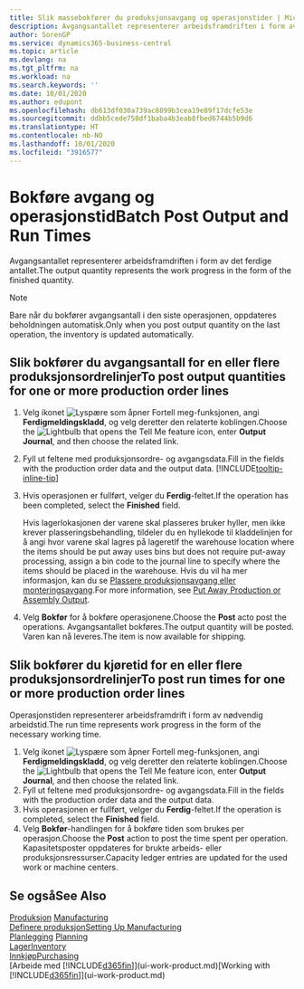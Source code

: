 ```yaml
---
title: Slik massebokfører du produksjonsavgang og operasjonstider | Microsoft-dokumentasjon
description: Avgangsantallet representerer arbeidsframdriften i form av det ferdige antallet.
author: SorenGP
ms.service: dynamics365-business-central
ms.topic: article
ms.devlang: na
ms.tgt_pltfrm: na
ms.workload: na
ms.search.keywords: ''
ms.date: 10/01/2020
ms.author: edupont
ms.openlocfilehash: db613df030a739ac8899b3cea19e89f17dcfe53e
ms.sourcegitcommit: ddbb5cede750df1baba4b3eab8fbed6744b5b9d6
ms.translationtype: HT
ms.contentlocale: nb-NO
ms.lasthandoff: 10/01/2020
ms.locfileid: "3916577"
---
```

# <a name="batch-post-output-and-run-times"></a><span data-ttu-id="f0745-103">Bokføre avgang og operasjonstid</span><span class="sxs-lookup"><span data-stu-id="f0745-103">Batch Post Output and Run Times</span></span>
<span data-ttu-id="f0745-104">Avgangsantallet representerer arbeidsframdriften i form av det ferdige antallet.</span><span class="sxs-lookup"><span data-stu-id="f0745-104">The output quantity represents the work progress in the form of the finished quantity.</span></span>  

> [!NOTE]
> <span data-ttu-id="f0745-105">Bare når du bokfører avgangsantall i den siste operasjonen, oppdateres beholdningen automatisk.</span><span class="sxs-lookup"><span data-stu-id="f0745-105">Only when you post output quantity on the last operation, the inventory is updated automatically.</span></span>  

## <a name="to-post-output-quantities-for-one-or-more-production-order-lines"></a><span data-ttu-id="f0745-106">Slik bokfører du avgangsantall for en eller flere produksjonsordrelinjer</span><span class="sxs-lookup"><span data-stu-id="f0745-106">To post output quantities for one or more production order lines</span></span>
1. <span data-ttu-id="f0745-107">Velg ikonet ![Lyspære som åpner Fortell meg-funksjonen](media/ui-search/search_small.png "Fortell hva du vil gjøre"), angi **Ferdigmeldingskladd**, og velg deretter den relaterte koblingen.</span><span class="sxs-lookup"><span data-stu-id="f0745-107">Choose the ![Lightbulb that opens the Tell Me feature](media/ui-search/search_small.png "Tell me what you want to do") icon, enter **Output Journal**, and then choose the related link.</span></span>  
2. <span data-ttu-id="f0745-108">Fyll ut feltene med produksjonsordre- og avgangsdata.</span><span class="sxs-lookup"><span data-stu-id="f0745-108">Fill in the fields with the production order data and the output data.</span></span> [!INCLUDE[tooltip-inline-tip](includes/tooltip-inline-tip_md.md)]
3. <span data-ttu-id="f0745-109">Hvis operasjonen er fullført, velger du **Ferdig**-feltet.</span><span class="sxs-lookup"><span data-stu-id="f0745-109">If the operation has been completed, select the **Finished** field.</span></span>  

    <span data-ttu-id="f0745-110">Hvis lagerlokasjonen der varene skal plasseres bruker hyller, men ikke krever plasseringsbehandling, tildeler du en hyllekode til kladdelinjen for å angi hvor varene skal lagres på lageret</span><span class="sxs-lookup"><span data-stu-id="f0745-110">If the warehouse location where the items should be put away uses bins but does not require put-away processing,  assign a bin code to the journal line to specify where the items should be placed in the warehouse.</span></span> <span data-ttu-id="f0745-111">Hvis du vil ha mer informasjon, kan du se [Plassere produksjonsavgang eller monteringsavgang](warehouse-how-to-put-away-production-output.md).</span><span class="sxs-lookup"><span data-stu-id="f0745-111">For more information, see [Put Away Production or Assembly Output](warehouse-how-to-put-away-production-output.md).</span></span>  

4. <span data-ttu-id="f0745-112">Velg **Bokfør** for å bokføre operasjonene.</span><span class="sxs-lookup"><span data-stu-id="f0745-112">Choose the **Post** acto post the operations.</span></span> <span data-ttu-id="f0745-113">Avgangsantallet bokføres.</span><span class="sxs-lookup"><span data-stu-id="f0745-113">The output quantity will be posted.</span></span> <span data-ttu-id="f0745-114">Varen kan nå leveres.</span><span class="sxs-lookup"><span data-stu-id="f0745-114">The item is now available for shipping.</span></span>  

## <a name="to-post-run-times-for-one-or-more-production-order-lines"></a><span data-ttu-id="f0745-115">Slik bokfører du kjøretid for en eller flere produksjonsordrelinjer</span><span class="sxs-lookup"><span data-stu-id="f0745-115">To post run times for one or more production order lines</span></span>
<span data-ttu-id="f0745-116">Operasjonstiden representerer arbeidsframdrift i form av nødvendig arbeidstid.</span><span class="sxs-lookup"><span data-stu-id="f0745-116">The run time represents work progress in the form of the necessary working time.</span></span>    

1.  <span data-ttu-id="f0745-117">Velg ikonet ![Lyspære som åpner Fortell meg-funksjonen](media/ui-search/search_small.png "Fortell hva du vil gjøre"), angi **Ferdigmeldingskladd**, og velg deretter den relaterte koblingen.</span><span class="sxs-lookup"><span data-stu-id="f0745-117">Choose the ![Lightbulb that opens the Tell Me feature](media/ui-search/search_small.png "Tell me what you want to do") icon, enter **Output Journal**, and then choose the related link.</span></span>  
2. <span data-ttu-id="f0745-118">Fyll ut feltene med produksjonsordre- og avgangsdata.</span><span class="sxs-lookup"><span data-stu-id="f0745-118">Fill in the fields with the production order data and the output data.</span></span>  
3.  <span data-ttu-id="f0745-119">Hvis operasjonen er fullført, velger du **Ferdig**-feltet.</span><span class="sxs-lookup"><span data-stu-id="f0745-119">If the operation is completed, select the **Finished** field.</span></span>  
4. <span data-ttu-id="f0745-120">Velg **Bokfør**-handlingen for å bokføre tiden som brukes per operasjon.</span><span class="sxs-lookup"><span data-stu-id="f0745-120">Choose the **Post** action to post the time spent per operation.</span></span> <span data-ttu-id="f0745-121">Kapasitetsposter oppdateres for brukte arbeids- eller produksjonsressurser.</span><span class="sxs-lookup"><span data-stu-id="f0745-121">Capacity ledger entries are updated for the used work or machine centers.</span></span>

## <a name="see-also"></a><span data-ttu-id="f0745-122">Se også</span><span class="sxs-lookup"><span data-stu-id="f0745-122">See Also</span></span>  
<span data-ttu-id="f0745-123">[Produksjon](production-manage-manufacturing.md)  </span><span class="sxs-lookup"><span data-stu-id="f0745-123">[Manufacturing](production-manage-manufacturing.md)  </span></span>  
[<span data-ttu-id="f0745-124">Definere produksjon</span><span class="sxs-lookup"><span data-stu-id="f0745-124">Setting Up Manufacturing</span></span>](production-configure-production-processes.md)  
<span data-ttu-id="f0745-125">[Planlegging](production-planning.md)    </span><span class="sxs-lookup"><span data-stu-id="f0745-125">[Planning](production-planning.md)    </span></span>  
[<span data-ttu-id="f0745-126">Lager</span><span class="sxs-lookup"><span data-stu-id="f0745-126">Inventory</span></span>](inventory-manage-inventory.md)  
[<span data-ttu-id="f0745-127">Innkjøp</span><span class="sxs-lookup"><span data-stu-id="f0745-127">Purchasing</span></span>](purchasing-manage-purchasing.md)  
<span data-ttu-id="f0745-128">[Arbeide med [!INCLUDE[d365fin](includes/d365fin_md.md)]](ui-work-product.md)</span><span class="sxs-lookup"><span data-stu-id="f0745-128">[Working with [!INCLUDE[d365fin](includes/d365fin_md.md)]](ui-work-product.md)</span></span>
